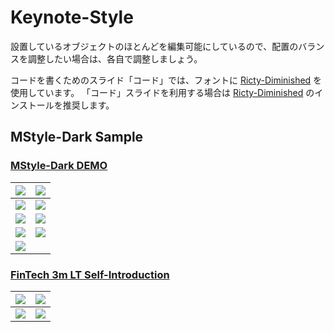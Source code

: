 # Keynote-Style

設置しているオブジェクトのほとんどを編集可能にしているので、配置のバランスを調整したい場合は、各自で調整しましょう。

コードを書くためのスライド「コード」では、フォントに [Ricty-Diminished](https://github.com/edihbrandon/RictyDiminished) を使用しています。
「コード」スライドを利用する場合は [Ricty-Diminished](https://github.com/edihbrandon/RictyDiminished) のインストールを推奨します。

## MStyle-Dark Sample

### [MStyle-Dark DEMO](https://speakerdeck.com/masahirosaito/mstyle-dark-demo)

| ![](https://www.evernote.com/l/As1qWeiYfI9G67X6dss_nXeCmdK9lCWP_MAB/image.png) | ![](https://www.evernote.com/l/As33_2s9plNJtqFdtji6lGt3DIyEOCdbZg0B/image.png) |
| :-: | :-: |
| ![](https://www.evernote.com/l/As0Yc69zLR1D6q4QGmCMouhjfs2piiYxkEIB/image.png) | ![](https://www.evernote.com/l/As0YgLWI0LlOZ7Jgs9V8LwgHPmWXbqcmtFwB/image.png) |
| ![](https://www.evernote.com/l/As3s8edv__ZPy6amKVmUHqam9MER-u3U19kB/image.png) | ![](https://www.evernote.com/l/As0NYR0Act5E65FykG0twaGrqFB_HMj4HCoB/image.png) |
| ![](https://www.evernote.com/l/As0cPN-JS9FJrIvvy3VTU3UahiLwRwDeNdoB/image.png) | ![](https://www.evernote.com/l/As32gVNExydMk6isCpJhfF7FNiYFgfkOG-MB/image.png) |
| ![](https://www.evernote.com/l/As2FK8uk55dNooIdOBTizZqp37jJTO_rMzgB/image.png) |  |

### [FinTech 3m LT Self-Introduction](https://speakerdeck.com/masahirosaito/fintech-3m-lt-self-introduction)

| ![](https://www.evernote.com/l/As0iD3Wx7OFHQowfivhtLqEwcsuqeTSQkzgB/image.png) | ![](https://www.evernote.com/l/As02njAFOolEyalPfYWPpwpo3IXK7G8SV8oB/image.png) |
|:-:|:-:|
| ![](https://www.evernote.com/l/As1dZD76_nVJnJmjDLBpxjihV2MQvr2LuKMB/image.png) | ![](https://www.evernote.com/l/As0gQv-s7g5MfbT3ys-FNS7AsgU0k4ooSXQB/image.png) |

